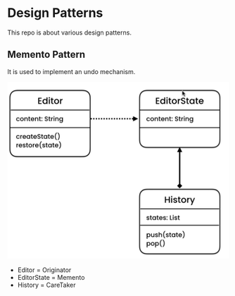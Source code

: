 # Design Patterns
This repo is about various design patterns.

## Memento Pattern
It is used to implement an undo mechanism.

![Memento UML](./images/memento_UML.png)

* Editor = Originator
* EditorState = Memento
* History = CareTaker

